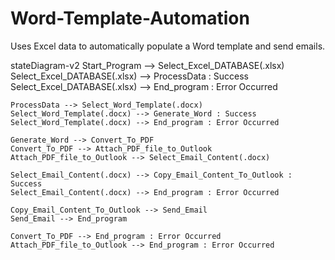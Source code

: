 # Word-Template-Automation
 Uses Excel data to automatically populate a Word template and send emails.


stateDiagram-v2
    Start_Program --> Select_Excel_DATABASE(.xlsx)
    Select_Excel_DATABASE(.xlsx) --> ProcessData : Success
    Select_Excel_DATABASE(.xlsx) --> End_program : Error Occurred
    
    ProcessData --> Select_Word_Template(.docx)
    Select_Word_Template(.docx) --> Generate_Word : Success
    Select_Word_Template(.docx) --> End_program : Error Occurred
    
    Generate_Word --> Convert_To_PDF
    Convert_To_PDF --> Attach_PDF_file_to_Outlook
    Attach_PDF_file_to_Outlook --> Select_Email_Content(.docx)
    
    Select_Email_Content(.docx) --> Copy_Email_Content_To_Outlook : Success
    Select_Email_Content(.docx) --> End_program : Error Occurred

    Copy_Email_Content_To_Outlook --> Send_Email
    Send_Email --> End_program

    Convert_To_PDF --> End_program : Error Occurred
    Attach_PDF_file_to_Outlook --> End_program : Error Occurred




